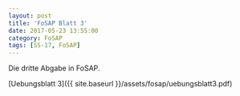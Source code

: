 ```yaml
---
layout: post
title: 'FoSAP Blatt 3'
date: 2017-05-23 13:55:00
category: FoSAP
tags: [SS-17, FoSAP]
---
```


Die dritte Abgabe in FoSAP.

[Uebungsblatt 3]({{ site.baseurl }}/assets/fosap/uebungsblatt3.pdf)
